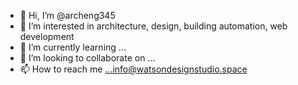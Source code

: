 - 👋 Hi, I’m @archeng345
- 👀 I’m interested in architecture, design, building automation, web development
- 🌱 I’m currently learning ...
- 💞️ I’m looking to collaborate on ...
- 📫 How to reach me ...info@watsondesignstudio.space

<!---
archeng345/archeng345 is a ✨ special ✨ repository because its `README.md` (this file) appears on your GitHub profile.
You can click the Preview link to take a look at your changes.
--->
